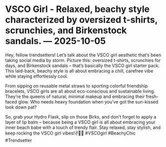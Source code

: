 # VSCO Girl - Relaxed, beachy style characterized by oversized t-shirts, scrunchies, and Birkenstock sandals. — 2025-10-05

Hey, fellow trendsetters! Let’s talk about the VSCO girl aesthetic that’s been taking social media by storm. Picture this: oversized t-shirts, scrunchies for days, and Birkenstock sandals – that’s basically the VSCO girl starter pack. This laid-back, beachy style is all about embracing a chill, carefree vibe while staying effortlessly cool.

From sipping on reusable metal straws to sporting colorful friendship bracelets, VSCO girls are all about eco-conscious and sustainable living. They’re the queens of natural, minimal makeup and embracing their fresh-faced glow. Who needs heavy foundation when you’ve got the sun-kissed look down pat?

So, grab your Hydro Flask, slip on those Birks, and don’t forget to apply a layer of lip balm – because being a VSCO girl is all about embracing your inner beach babe with a touch of trendy flair. Stay relaxed, stay stylish, and keep rocking the VSCO girl vibes!✌️🌊🌸 #VSCOgirl #BeachyChic #Trendsetter